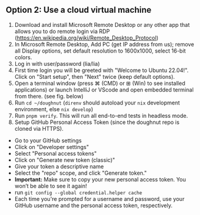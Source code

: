 ## Option 2: Use a cloud virtual machine

1. Download and install Microsoft Remote Desktop or any other app that allows you to do remote login via RDP (https://en.wikipedia.org/wiki/Remote_Desktop_Protocol)  
2. In Microsoft Remote Desktop, Add PC (get IP address from us); remove all Display options, set default resolution to 1600x1000, select 16-bit colors.
3. Log in with user/password (lia/lia)
4. First time login you will be greeted with "Welcome to Ubuntu 22.04!". Click on "Start setup", then "Next" twice (keep default options).
5. Open a terminal window (press ⌘ (CMD) or ⊞ (Win) to see installed applications) or launch IntelliJ or VScode and open embedded terminal from there. (see fig. below)
6. Run `cd ~/doughnut` (`direnv` should autoload your `nix` development environment, else `nix develop`)
7. Run `pnpm verify`. This will run all end-to-end tests in headless mode. 
8. Setup GitHub Personal Access Token (since the doughnut repo is cloned via HTTPS).
  * Go to your GitHub settings
  * Click on "Developer settings"
  * Select "Personal access tokens"
  * Click on "Generate new token (classic)"
  * Give your token a descriptive name
  * Select the "repo" scope, and click "Generate token."
  * **Important:** Make sure to copy your new personal access token. You won’t be able to see it again!
  * run `git config --global credential.helper cache`
  * Each time you're prompted for a username and password, use your GitHub username and the personal access token, respectively.
